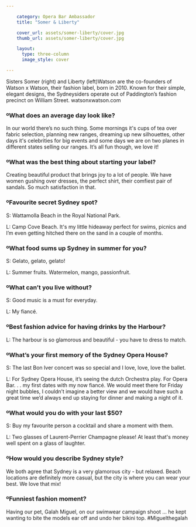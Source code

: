 ```yaml
---

    category: Opera Bar Ambassador
    title: "Somer & Liberty"

    cover_url: assets/somer-liberty/cover.jpg
    thumb_url: assets/somer-liberty/cover.jpg

    layout:
      type: three-column
      image_style: cover

---
```


<div class="quotes">
  Sisters Somer (right) and Liberty (left)Watson are the co-founders of Watson x Watson, their fashion label, born in 2010. Known for their simple, elegant designs, the Sydneysiders operate out of Paddington’s fashion precinct on William Street. watsonxwatson.com
</div>

### ºWhat does an average day look like?
In our world there’s no such thing. Some mornings it's cups of tea over fabric selection, planning new ranges, dreaming up new silhouettes, other days it's celebrities for big events and some days we are on two planes in different states selling our ranges. It’s all fun though, we love it!

### ºWhat was the best thing about starting your label?
Creating beautiful product that brings joy to a lot of people. We have women gushing over dresses, the perfect shirt, their comfiest pair of sandals. So much satisfaction in that.

### ºFavourite secret Sydney spot?
S: Wattamolla Beach in the Royal National Park.

L: Camp Cove Beach. It's my little hideaway perfect for swims, picnics and I’m even getting hitched there on the sand in a couple of months.

### ºWhat food sums up Sydney in summer for you?
S: Gelato, gelato, gelato!

L: Summer fruits. Watermelon, mango, passionfruit.

### ºWhat can’t you live without?
S: Good music is a must for everyday.

L: My fiancé.

### ºBest fashion advice for having drinks by the Harbour?
L: The harbour is so glamorous and beautiful - you have to dress to match.

### ºWhat’s your first memory of the Sydney Opera House?
S:  The last Bon Iver concert was so special and I love, love, love the ballet.

L: For Sydney Opera House, it’s seeing the dutch Orchestra play. For Opera Bar. . . my first dates with my now fiancé. We would meet there for Friday night bubbles, I couldn’t imagine a better view and we would have such a great time we’d always end up staying for dinner and making a night of it.

### ºWhat would you do with your last $50?
S: Buy my favourite person a cocktail and share a moment with them.

L: Two glasses of Laurent-Perrier Champagne please! At least that's money well spent on a glass of laughter.

### ºHow would you describe Sydney style?
We both agree that Sydney is a very glamorous city - but relaxed. Beach locations are definitely more casual, but the city is where you can wear your best. We love that mix!

### ºFunniest fashion moment?
Having our pet, Galah Miguel, on our swimwear campaign shoot … he kept wanting to bite the models ear off and undo her bikini top. #Miguelthegalah
